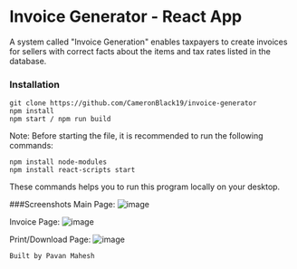 # Invoice Generator - React App 

A system called "Invoice Generation" enables taxpayers to create invoices for sellers with correct facts about the items and tax rates listed in the database.

### Installation
```
git clone https://github.com/CameronBlack19/invoice-generator
npm install
npm start / npm run build
```
Note: Before starting the file, it is recommended to run the following commands:
```
npm install node-modules
npm install react-scripts start
```
These commands helps you to run this program locally on your desktop.

###Screenshots
Main Page:
![image](https://github.com/CameronBlack19/invoice-generator/assets/91965161/ffeac984-02bf-443f-a102-575a7189218b)

Invoice Page:
![image](https://github.com/CameronBlack19/invoice-generator/assets/91965161/6d5291f2-5188-4c7e-a70b-b05913287762)

Print/Download Page:
![image](https://github.com/CameronBlack19/invoice-generator/assets/91965161/45b67d27-7f86-4fe6-99d6-c556828d6253)


```Built by Pavan Mahesh```
